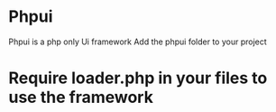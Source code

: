 # Phpui
Phpui is a php only Ui framework
Add the phpui folder to your project
# Require loader.php in your files to use the framework
